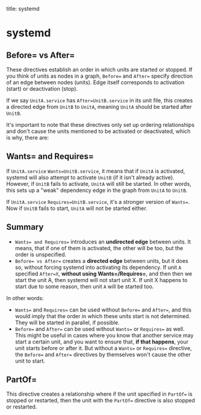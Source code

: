 title: systemd

# **systemd**

## **Before= vs After=**

These directives establish an order in which units are started or stopped. If you think of units as nodes in a graph, `Before=` and `After=`
specify direction of an edge between nodes (units). Edge itself corresponds to activation (start) or deactivation (stop).

If we say `UnitA.service` has `After=UnitB.service` in its unit file, this creates a directed edge from `UnitB` to `UnitA`, meaning `UnitA` should
be started after `UnitB`.

It's important to note that these directives only set up ordering relationships and don't cause the units mentioned to be activated or deactivated,
which is why, there are:

## **Wants= and Requires=**

If `UnitA.service` `Wants=UnitB.service`, it means that if `UnitA` is activated, systemd will also attempt to activate `UnitB` (if it isn't already active).
However, if `UnitB` fails to activate, `UnitA` will still be started. In other words, this sets up a "weak" dependency edge in the graph from `UnitA` to `UnitB`.

If `UnitA.service` `Requires=UnitB.service`, it's a stronger version of `Wants=`. Now if `UnitB` fails to start, `UnitA` will not be started either.

## **Summary**

* `Wants= and Requires=` introduces an **undirected edge** between units. It means, that if one of them is activated, the other will be too, but the order is
  unspecified.
* `Before= vs After=` creates a **directed edge** between units, but it does so, without forcing systemd into activating its dependency.
  If unit `A` specified `After=X`, **without using Wants=/Requires=**, and then then we start the unit A, then systemd will not start unit X.
  If unit X happens to start due to some reason, then unit `A` will be started too.

In other words:

* `Wants=` and `Requires=` can be used without `Before=` and `After=`, and this would imply that the order in which these units start is not determined.
  They will be started in parallel, if possible.
* `Before=` and `After=` can be used without `Wants=` or `Requires=` as well. This might be useful in cases where you know that another service may start
  a certain unit, and you want to ensure that, **if that happens**, your unit starts before or after it. But without a `Wants=` or `Requires=` directive,
  the `Before=` and `After=` directives by themselves won't cause the other unit to start.


## **PartOf=**

This directive creates a relationship where if the unit specified in `PartOf=` is stopped or restarted, then the unit with the `PartOf=` directive is
also stopped or restarted.
